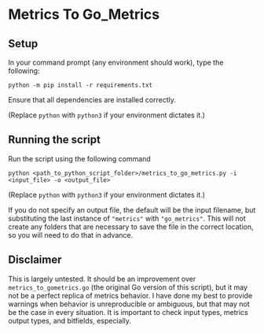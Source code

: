 # Metrics To Go_Metrics
## Setup
In your command prompt (any environment should work), type the following:
```
python -m pip install -r requirements.txt
```
Ensure that all dependencies are installed correctly.

(Replace `python` with `python3` if your environment dictates it.)

## Running the script
Run the script using the following command
```
python <path_to_python_script_folder>/metrics_to_go_metrics.py -i <input_file> -o <output_file>
```
(Replace `python` with `python3` if your environment dictates it.)

If you do not specify an output file, the default will be the input filename, but substituting the last instance of `"metrics"` with `"go_metrics"`. This will not create any folders that are necessary to save the file in the correct location, so you will need to do that in advance.

## Disclaimer
This is largely untested. It should be an improvement over `metrics_to_gometrics.go` (the original Go version of this script), but it may not be a perfect replica of metrics behavior. I have done my best to provide warnings when behavior is unreproducible or ambiguous, but that may not be the case in every situation. It is important to check input types, metrics output types, and bitfields, especially.